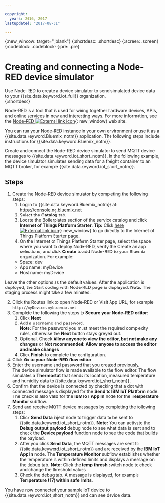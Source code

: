 ```yaml
---

copyright:
  years: 2016, 2017
lastupdated: "2017-08-11"

---
```


{:new_window: target="\_blank"}
{:shortdesc: .shortdesc}
{:screen: .screen}
{:codeblock: .codeblock}
{:pre: .pre}

# Creating and connecting a Node-RED device simulator
Use Node-RED to create a device simulator to send simulated device data to your {{site.data.keyword.iot_full}} organization.  
{:shortdesc}

Node-RED is a tool that is used for wiring together hardware devices, APIs, and online services in new and interesting ways. For more information, see the [Node-RED ![External link icon](../../icons/launch-glyph.svg "External link icon")](http://nodered.org/){: new_window} web site.  

You can run your Node-RED instance in your own environment or use it as a {{site.data.keyword.Bluemix_notm}} application. The following steps include instructions for {{site.data.keyword.Bluemix_notm}}.

Create and connect the Node-RED device simulator to send MQTT device messages to {{site.data.keyword.iot_short_notm}}. In the following example, the device simulator simulates sending data for a freight container to an MQTT broker, for example {{site.data.keyword.iot_short_notm}}.

## Steps

1. Create the Node-RED device simulator by completing the following steps:   
    1. Log in to {{site.data.keyword.Bluemix_notm}} at: https://console.ng.bluemix.net
    2. Select the **Catalog** tab.
    3. Locate the Boilerplates section of the service catalog and click  **Internet of Things Platform Starter**. **Tip:** Click  [here ![External link icon](../../icons/launch-glyph.svg "External link icon")](https://console.ng.bluemix.net/catalog/starters/internet-of-things-platform-starter){: new_window} to go directly to the Internet of Things Platform Starter page.
    4. On the Internet of Things Platform Starter page, select the space where you want to deploy Node-RED, verify the Create an app selections, and click **Create** to add Node-RED to your Bluemix organization. For example:
    <ul>
     <li> Space: dev
     <li> App name: myDevice
     <li> Host name: myDevice  
    <ul>  
Leave the other options as the default values. After the application is deployed, the Start coding with Node-RED page is displayed.
**Note:** The staging process might take a few minutes.  

2. Click the Routes link to open Node-RED or Visit App URL, for example `http://myDevice.mybluemix.net`  
3. Complete the following the steps to **Secure your Node-RED editor**:
    1. Click **Next**
    2. Add a username and password.  
    **Note:** For the password you must meet the required complexity rules, otherwise the **Next** button stays greyed out.  
    3. Optional. Check **Allow anyone to view the editor, but not make any changes** or **Not recommended: Allow anyone to access the editor and make changes**
    4. Click **Finish** to complete the configuration.
4. Click  **Go to your Node-RED flow editor**
5. Enter the username and password that you created previously.  
The device simulator flow is made available to the flow editor. The flow simulates a **Thermostat** that sends its location, measured temperature and humidity data to {{site.data.keyword.iot_short_notm}}.  
6. Confirm that the device is connected by checking that a dot with connected message is displayed for the **Send to IBM IoT Platform** node. The check is also valid for the **IBM IoT App In** node for the **Temperature Monitor** subflow.  
7. Send and receive MQTT device messages by completing the following steps:  
    1. Click **Send Data** inject node to trigger data to be sent to {{site.data.keyword.iot_short_notm}}.
       **Note:** You can activate the **Debug output payload** debug node to see what data is sent and to check the **Device payload** function node to see the code that builds the payload. 
    2. After you click **Send Data**, the MQTT messages are sent to {{site.data.keyword.iot_short_notm}} and are received by the **IBM IoT App In** node. The **Temperature Monitor** subflow establishes whether the temperature is within defined limits and displays a message on the debug tab. 
       **Note:** Click the **temp thresh** switch node to check and change the threshold values
    3. Check the debug tab. A message is displayed, for example **Temperature (17) within safe limits**.
    
You have now connected your sample IoT device to {{site.data.keyword.iot_short_notm}} and can see device data.
